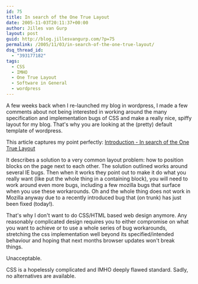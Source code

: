 ```yaml
---
id: 75
title: In search of the One True Layout
date: 2005-11-03T20:11:37+00:00
author: Jilles van Gurp
layout: post
guid: http://blog.jillesvangurp.com/?p=75
permalink: /2005/11/03/in-search-of-the-one-true-layout/
dsq_thread_id:
  - "393177182"
tags:
  - CSS
  - IMHO
  - One True Layout
  - Software in General
  - wordpress
---
```

A few weeks back when I re-launched my blog in wordpress, I made a few comments about not being interested in working around the many specification and implementation bugs of CSS and make a really nice, spiffy layout for my blog. That's why you are looking at the (pretty) default template of wordpress. 

This article captures my point perfectly:
 [Introduction - In search of the One True Layout](http://positioniseverything.net/articles/onetruelayout/)

It describes a solution to a very common layout problem: how to position blocks on the page next to each other. The solution outlined works around several IE bugs. Then when it works they point out to make it do what you really want (like put the whole thing in a containing block), you will need to work around even more bugs, including a few mozilla bugs that surface when you use these workarounds. Oh and the whole thing does not work in Mozilla anyway due to a recently introduced bug that (on trunk) has just been fixed (today!).

That's why I don't want to do CSS/HTML based web design anymore. Any reasonably complicated design requires you to either compromise on what you want to achieve or to use a whole series of bug workarounds, stretching the css implementation well beyond its specified/intended behaviour and hoping that next months browser updates won't break things.

Unacceptable. 

CSS is a hopelessly complicated and IMHO deeply flawed standard.  Sadly, no alternatives are available.
